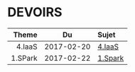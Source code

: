 # DEVOIRS

|  Theme   | Du       | Sujet                        |
|---------:|:--------:|:-----------------------------|  
|4.IaaS    |2017-02-20|[4.IaaS](4.IaaS)              |
|1.SPark   |2017-02-22|[1.Spark](2.mS/1.Spark)       |
